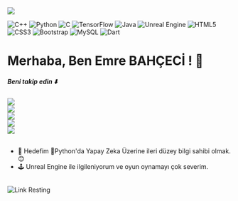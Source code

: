 <img src="https://i.redd.it/5c612iy7q5ia1.gif">

![C++](https://img.shields.io/badge/c++-%2300599C.svg?style=for-the-badge&logo=c%2B%2B&logoColor=white) ![Python](https://img.shields.io/badge/python-3670A0?style=for-the-badge&logo=python&logoColor=ffdd54) ![C](https://img.shields.io/badge/c-%2300599C.svg?style=for-the-badge&logo=c&logoColor=white) ![TensorFlow](https://img.shields.io/badge/TensorFlow-%23FF6F00.svg?style=for-the-badge&logo=TensorFlow&logoColor=white) ![Java](https://img.shields.io/badge/java-%23ED8B00.svg?style=for-the-badge&logo=java&logoColor=white) ![Unreal Engine](https://img.shields.io/badge/unreal%20engine-%23313131.svg?style=for-the-badge&logo=unreal%20engine&logoColor=white) ![HTML5](https://img.shields.io/badge/html5-%23E34F26.svg?style=for-the-badge&logo=html5&logoColor=white) ![CSS3](https://img.shields.io/badge/css3-%231572B6.svg?style=for-the-badge&logo=css3&logoColor=white) ![Bootstrap](https://img.shields.io/badge/bootstrap-%23563D7C.svg?style=for-the-badge&logo=bootstrap&logoColor=white) ![MySQL](https://img.shields.io/badge/mysql-%2300f.svg?style=for-the-badge&logo=mysql&logoColor=white) ![Dart](https://img.shields.io/badge/dart-%230175C2.svg?style=for-the-badge&logo=dart&logoColor=white)

# Merhaba, Ben Emre BAHÇECİ ! 👋
<h5> Beni takip edin ⬇️</h5>
<p>
  <a href="https://www.linkedin.com/in/emrebahceci/" target="_blank">
    <img align="center" src="https://img.shields.io/badge/LinkedIn-%230077B5.svg?style=for-the-badge&logo=linkedin&logoColor=white">
  </a>
  <br>
  <a href="https://www.instagram.com/emre_bahceci/" target="_blank">
    <img align="center" src="https://img.shields.io/badge/Instagram-%23E4405F.svg?style=for-the-badge&logo=instagram&logoColor=white">
  </a>
  <br>
  <a href="https://emrebahceci.com" target="_blank">
    <img align="center" src="https://img.shields.io/badge/Website-%23000000.svg?style=for-the-badge&logo=About.me&logoColor=white"> 
  </a>
  <br>
  <a href="mailto:emrebahceci38@gmail.com">
    <img align="center" src="https://img.shields.io/badge/Email-Me-%23D14836.svg?style=for-the-badge&logo=gmail&logoColor=white">
  </a>
  <br>
  <a href="https://github.com/EmreBHCC" target="_blank">
    <img align="center" src="https://img.shields.io/github/followers/EmreBHCC?label=Follow&style=social">
  </a>
</p>

##
- 🚀 Hedefim 🐍Python'da Yapay Zeka Üzerine ileri düzey bilgi sahibi olmak. 😊
- 🕹️ Unreal Engine ile ilgileniyorum ve oyun oynamayı çok severim.

## 
![Link Resting](https://i.pinimg.com/originals/47/53/d7/4753d776ae8b2e1bd3ba05289ad27f8b.gif)

